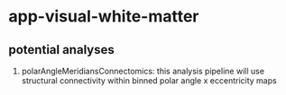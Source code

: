 # app-visual-white-matter

## potential analyses
1. polarAngleMeridiansConnectomics: this analysis pipeline will use structural connectivity within binned polar angle x eccentricity maps